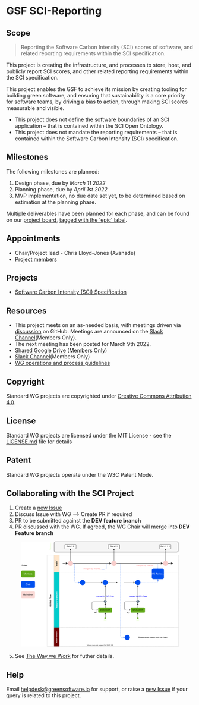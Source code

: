 # GSF SCI-Reporting

## Scope

> Reporting the Software Carbon Intensity (SCI) scores of software, and related reporting requirements within the SCI specification.

This project is creating the infrastructure, and processes to store, host, and publicly report SCI scores, and other related reporting requirements within the SCI specification.

This project enables the GSF to achieve its mission by creating tooling for building green software, and ensuring that sustainability is a core priority for software teams, by driving a bias to action, through making SCI scores measurable and visible.

 - This project does not define the software boundaries of an SCI application – that is contained within the SCI Open Ontology.
 - This project does not mandate the reporting requirements – that is contained within the Software Carbon Intensity (SCI) specification.

## Milestones
The following milestones are planned:
1.  Design phase, due by _March 11 2022_
2.  Planning phase, due by _April 1st 2022_
3. MVP implementation, no due date set yet, to be determined based on estimation at the planning phase.

Multiple deliverables have been planned for each phase, and can be found on our [project board](https://github.com/Green-Software-Foundation/sci-reporting/projects/1), [tagged with the 'epic' label](https://github.com/Green-Software-Foundation/sci-reporting/projects/1?card_filter_query=label%3Aepic).

## Appointments
- Chair/Project lead - Chris Lloyd-Jones (Avanade)
- [Project members](https://greensoftware.foundation/projects/sci-reporting)

## Projects
- [Software Carbon Intensity (SCI) Specification](https://github.com/Green-Software-Foundation/swg_software_carbon_intensity/tree/dev)

## Resources

* This project meets on an as-needed basis, with meetings driven via [discussion](https://github.com/Green-Software-Foundation/sci-reporting/discussions) on GitHub. Meetings are announced on the [Slack Channel](https://greensoftwarefdn.slack.com/archives/C02UZRH5QJ3)(Members Only).
* The next meeting has been posted for March 9th 2022.
* [Shared Google Drive](https://drive.google.com/drive/folders/1zHLA0itlhq5Cf1WS-TxchLkqqA_dZoNp?usp=sharing) (Members Only)
* [Slack Channel](https://greensoftwarefdn.slack.com/archives/C02UZRH5QJ3)(Members Only)
* [WG operations and process guidelines](https://github.com/Green-Software-Foundation/standards_wg/blob/main/the_way_we_work.md)

## Copyright
Standard WG projects are copyrighted under [Creative Commons Attribution 4.0](https://creativecommons.org/licenses/by/4.0/).

## License
Standard WG projects are licensed under the MIT License - see the [LICENSE.md](licenses/standards-wg-license.md) file for details

## Patent
Standard WG projects operate under the W3C Patent Mode.

## Collaborating with the SCI Project

1. Create a [new Issue](https://github.com/Green-Software-Foundation/sci-reporting/issues/new)
2. Discuss Issue with WG --> Create PR if required
3. PR to be submitted against the **DEV feature branch**
4. PR discussed with the WG. If agreed, the WG Chair will merge into **DEV Feature branch**

<figure>
	<img src="images/single-trunk-branch.svg" alt="GSF Single-Trunk Based Branch Flow">
	<figcaption></figcaption>
</figure>

5. See [The Way we Work](https://github.com/Green-Software-Foundation/standards_wg/blob/main/the_way_we_work.md) for futher details.

## Help
Email [helpdesk@greensoftware.io](mailto:helpdesk@greensoftware.io) for support, or raise a [new Issue](https://github.com/Green-Software-Foundation/sci-reporting/issues/new) if your query is related to this project.